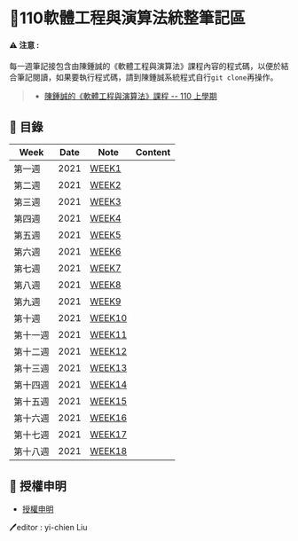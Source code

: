 # 📓110軟體工程與演算法統整筆記區  
#### ⚠️ 注意 : 
每一週筆記接包含由陳鍾誠的《軟體工程與演算法》課程內容的程式碼，以便於結合筆記閱讀，如果要執行程式碼，請到陳鍾誠系統程式自行`git clone`再操作。<br>

>* [陳鍾誠的《軟體工程與演算法》課程 -- 110 上學期
](https://gitlab.com/ccc110/sa.git)

## 💭 目錄
|  Week  |  Date  |  Note  | Content | 
| ------ | ------ | ------ | ------ |
| 第一週 | 2021 | [WEEK1]() |  |
| 第二週 | 2021 | [WEEK2]() |  |
| 第三週 | 2021 | [WEEK3]() |  |
| 第四週 | 2021 | [WEEK4]() |  |
| 第五週 | 2021 | [WEEK5]() |  |
| 第六週 | 2021 | [WEEK6]() |  |
| 第七週 | 2021 | [WEEK7]() |  |
| 第八週 | 2021 | [WEEK8]() |  |
| 第九週 | 2021 | [WEEK9]() |  |
| 第十週 | 2021 | [WEEK10]() |  |
| 第十一週 | 2021 | [WEEK11]() |  |
| 第十二週 | 2021 | [WEEK12]() |  |
| 第十三週 | 2021 | [WEEK13]() |  |
| 第十四週 | 2021 | [WEEK14]() |  |
| 第十五週 | 2021 | [WEEK15]() |  |
| 第十六週 | 2021 | [WEEK16]() |  |
| 第十七週 | 2021 | [WEEK17]() |  |
| 第十八週 | 2021 | [WEEK18]() |  |
## 🌟 授權申明
* [授權申明]()


🖊️editor : yi-chien Liu
